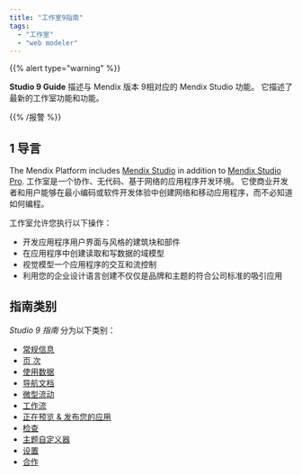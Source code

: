 ```yaml
---
title: "工作室9指南"
tags:
  - "工作室"
  - "web modeler"
---
```


{{% alert type="warning" %}}

**Studio 9 Guide** 描述与 Mendix 版本 9相对应的 Mendix Studio 功能。 它描述了最新的工作室功能和功能。

{{% /报警 %}}

## 1 导言

The Mendix Platform includes [Mendix Studio](general) in addition to [Mendix Studio Pro](/refguide/modeling). 工作室是一个协作、无代码、基于网络的应用程序开发环境。 它使商业开发者和用户能够在最小编码或软件开发体验中创建网络和移动应用程序，而不必知道如何编程。

工作室允许您执行以下操作：

* 开发应用程序用户界面与风格的建筑块和部件
* 在应用程序中创建读取和写数据的域模型
* 视觉模型一个应用程序的交互和流控制
* 利用您的企业设计语言创建不仅仅是品牌和主题的符合公司标准的吸引应用

## 指南类别

*Studio 9 指南* 分为以下类别：

* [常规信息](general)
* [页 次](page-editor)
* [使用数据](work-with-data)
* [导航文档](navigation)
* [微型流动](微流)
* [工作流](workflows)
* [正在预览 & 发布您的应用](publishing-app)
* [检查](检查)
* [主题自定义器](theme-customizer)
* [设置](设置)
* [合作](collaboration)
